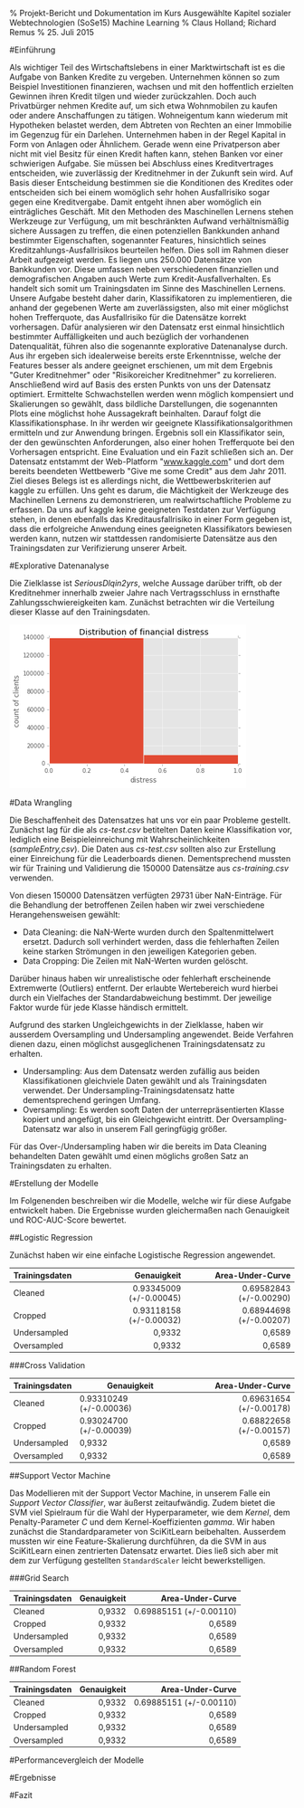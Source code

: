 % Projekt-Bericht und Dokumentation im Kurs Ausgewählte Kapitel sozialer Webtechnologien (SoSe15) 
    Machine Learning 
% Claus Holland; Richard Remus
% 25. Juli 2015



#Einführung

Als wichtiger Teil des Wirtschaftslebens in einer Marktwirtschaft ist es die Aufgabe von Banken Kredite zu vergeben. Unternehmen können so zum Beispiel Investitionen finanzieren, wachsen und mit den hoffentlich erzielten Gewinnen ihren Kredit tilgen und wieder zurückzahlen. 
Doch auch Privatbürger nehmen Kredite auf, um sich etwa Wohnmobilen zu kaufen oder andere Anschaffungen zu tätigen. Wohneigentum kann wiederum mit Hypotheken belastet werden, dem Abtreten von Rechten an einer Immobilie im Gegenzug für ein Darlehen. Unternehmen haben in der Regel Kapital in Form von Anlagen oder Ähnlichem. Gerade wenn eine Privatperson aber nicht mit viel Besitz für einen Kredit haften kann, stehen Banken vor einer schwierigen Aufgabe. Sie müssen bei Abschluss eines Kreditvertrages entscheiden, wie zuverlässig der Kreditnehmer in der Zukunft sein wird. Auf Basis dieser Entscheidung bestimmen sie die Konditionen des Kredites oder entscheiden sich bei einem womöglich sehr hohen Ausfallrisiko sogar gegen eine Kreditvergabe. Damit entgeht ihnen aber womöglich ein einträgliches Geschäft.
Mit den Methoden des Maschinellen Lernens stehen Werkzeuge zur Verfügung, um mit beschränkten Aufwand verhältnismäßig sichere Aussagen zu treffen, die einen potenziellen Bankkunden anhand bestimmter Eigenschaften, sogenannter Features, hinsichtlich seines Kreditzahlungs-Ausfallrisikos beurteilen helfen. Dies soll im Rahmen dieser Arbeit aufgezeigt werden.
Es liegen uns 250.000 Datensätze von Bankkunden vor. Diese umfassen neben verschiedenen finanziellen und demografischen Angaben auch Werte zum Kredit-Ausfallverhalten. Es handelt sich somit um Trainingsdaten im Sinne des Maschinellen Lernens. Unsere Aufgabe besteht daher darin, Klassifikatoren zu implementieren, die anhand der gegebenen Werte am zuverlässigsten, also mit einer möglichst hohen Trefferquote, das Ausfallrisiko für die Datensätze korrekt vorhersagen.
Dafür analysieren wir den Datensatz erst einmal hinsichtlich bestimmter Auffälligkeiten und auch bezüglich der vorhandenen Datenqualität, führen also die sogenannte explorative Datenanalyse durch. Aus ihr ergeben sich idealerweise bereits erste Erkenntnisse, welche der Features besser als andere geeignet erschienen, um mit dem Ergebnis "Guter Kreditnehmer" oder "Risikoreicher Kreditnehmer" zu korrelieren. Anschließend wird auf Basis des ersten Punkts von uns der Datensatz optimiert. Ermittelte Schwachstellen werden wenn möglich kompensiert und Skalierungen so gewählt, dass bildliche Darstellungen, die sogenannten Plots eine möglichst hohe Aussagekraft beinhalten. Darauf folgt die Klassifikationsphase. In ihr werden wir geeignete Klassifikationsalgorithmen ermitteln und zur Anwendung bringen. Ergebnis soll ein Klassifikator sein, der den gewünschten Anforderungen, also einer hohen Trefferquote bei den Vorhersagen entspricht.  Eine Evaluation und ein Fazit schließen sich an.
Der Datensatz entstammt der Web-Platform "www.kaggle.com" und dort dem bereits beendeten Wettbewerb "Give me some Credit" aus dem Jahr 2011. Ziel dieses Belegs ist es allerdings nicht, die Wettbewerbskriterien auf kaggle zu erfüllen. Uns geht es darum, die Mächtigkeit der Werkzeuge des Machinellen Lernens zu demonstrieren, um realwirtschaftliche Probleme zu erfassen. Da uns auf kaggle keine geeigneten Testdaten zur Verfügung stehen, in denen ebenfalls das Kreditausfallrisiko in einer Form gegeben ist, dass die erfolgreiche Anwendung eines geeigneten Klassifikators bewiesen werden kann, nutzen wir stattdessen randomisierte Datensätze aus den Trainingsdaten zur  Verifizierung unserer Arbeit.

#Explorative Datenanalyse

Die Zielklasse ist _SeriousDlqin2yrs_, welche Aussage darüber trifft, ob der Kreditnehmer innerhalb zweier Jahre nach Vertragsschluss in ernsthafte Zahlungsschwiereigkeiten kam. Zunächst betrachten wir die Verteilung dieser Klasse auf den Trainingsdaten.

![Verteilung von SeriousDlqin2yrs](img/output_10_1.png-scaled.png)

#Data Wrangling

Die Beschaffenheit des Datensatzes hat uns vor ein paar Probleme gestellt. Zunächst lag für die als _cs-test.csv_ betitelten Daten keine Klassifikation vor, lediglich eine Beispieleinreichung mit Wahrscheinlichkeiten (_sampleEntry,csv_). Die Daten aus _cs-test.csv_ sollten also zur Erstellung einer Einreichung für die Leaderboards dienen. Dementsprechend mussten wir für Training und Validierung die 150000 Datensätze aus _cs-training.csv_ verwenden.

Von diesen 150000 Datensätzen verfügten 29731 über NaN-Einträge. Für die Behandlung der betroffenen Zeilen haben wir zwei verschiedene Herangehensweisen gewählt:

- Data Cleaning: die NaN-Werte wurden durch den Spaltenmittelwert ersetzt. Dadurch soll verhindert werden, dass die fehlerhaften Zeilen keine starken Strömungen in den jeweiligen Kategorien geben.
- Data Cropping: Die Zeilen mit NaN-Werten wurden gelöscht.

Darüber hinaus haben wir unrealistische oder fehlerhaft erscheinende Extremwerte (Outliers) entfernt. Der erlaubte Wertebereich wurd hierbei durch ein Vielfaches der Standardabweichung bestimmt. Der jeweilige Faktor wurde für jede Klasse händisch ermittelt.

Aufgrund des starken Ungleichgewichts in der Zielklasse, haben wir ausserdem Oversampling und Undersampling angewendet. Beide Verfahren dienen dazu, einen möglichst ausgeglichenen Trainingsdatensatz zu erhalten.

- Undersampling: Aus dem Datensatz werden zufällig aus beiden Klassifikationen gleichviele Daten gewählt und als Trainingsdaten verwendet. Der Undersampling-Trainingsdatensatz hatte dementsprechend geringen Umfang.
- Oversampling: Es werden sooft Daten der unterrepräsentierten Klasse kopiert und angefügt, bis ein Gleichgewicht eintritt. Der Oversampling-Datensatz war also in unserem Fall geringfügig größer.

Für das Over-/Undersampling haben wir die bereits im Data Cleaning behandelten Daten gewählt umd einen möglichs großen Satz an Trainingsdaten zu erhalten.

#Erstellung der Modelle

Im Folgenenden beschreiben wir die Modelle, welche wir für diese Aufgabe entwickelt haben. Die Ergebnisse wurden gleichermaßen nach Genauigkeit und ROC-AUC-Score bewertet.

##Logistic Regression

Zunächst haben wir eine einfache Logistische Regression angewendet.


 Trainingsdaten | Genauigkeit           | Area-Under-Curve 
:---------------|----------------------:|-----------------------: 
 Cleaned        |0.93345009 (+/-0.00045)|0.69582843 (+/-0.00290)
 Cropped        |0.93118158 (+/-0.00032)|0.68944698 (+/-0.00207)
 Undersampled   |      0,9332           |           0,6589 
 Oversampled    |      0,9332           |           0,6589 

###Cross Validation

 Trainingsdaten | Genauigkeit           | Area-Under-Curve 
:---------------|-----------------------|-----------------------: 
 Cleaned        |0.93310249 (+/-0.00036)|0.69631654 (+/-0.00178)
 Cropped        |0.93024700 (+/-0.00039)|0.68822658 (+/-0.00157)
 Undersampled   |      0,9332 |           0,6589 
 Oversampled    |      0,9332 |           0,6589 

##Support Vector Machine

Das Modellieren mit der Support Vector Machine, in unserem Falle ein _Support Vector Classifier_, war äußerst zeitaufwändig. Zudem bietet die SVM viel Spielraum für die Wahl der Hyperparameter, wie dem _Kernel_, dem Penalty-Parameter _C_ und dem Kernel-Koeffizienten _gamma_. Wir haben zunächst die Standardparameter von SciKitLearn beibehalten. Ausserdem mussten wir eine Feature-Skalierung durchführen, da die SVM in aus SciKitLearn einen zentrierten Datensatz erwartet. Dies ließ sich aber mit dem zur Verfügung gestellten `StandardScaler` leicht bewerkstelligen.

###Grid Search

 Trainingsdaten | Genauigkeit | Area-Under-Curve 
:---------------|------------:|-----------------: 
 Cleaned        |      0,9332 |0.69885151 (+/-0.00110)
 Cropped        |      0,9332 |           0,6589 
 Undersampled   |      0,9332 |           0,6589 
 Oversampled    |      0,9332 |           0,6589 

##Random Forest

 Trainingsdaten | Genauigkeit | Area-Under-Curve 
:---------------|------------:|-----------------: 
 Cleaned        |      0,9332 |0.69885151 (+/-0.00110)
 Cropped        |      0,9332 |           0,6589 
 Undersampled   |      0,9332 |           0,6589 
 Oversampled    |      0,9332 |           0,6589 

#Performancevergleich der Modelle

#Ergebnisse



#Fazit